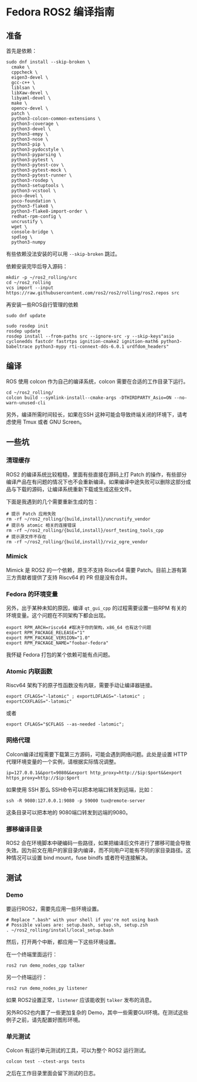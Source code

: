 # Fedora ROS2 编译指南

## **准备**

首先是依赖：

```
sudo dnf install --skip-broken \
  cmake \
  cppcheck \
  eigen3-devel \
  gcc-c++ \
  liblsan \
  libXaw-devel \
  libyaml-devel \
  make \
  opencv-devel \
  patch \
  python3-colcon-common-extensions \
  python3-coverage \
  python3-devel \
  python3-empy \
  python3-nose \
  python3-pip \
  python3-pydocstyle \
  python3-pyparsing \
  python3-pytest \
  python3-pytest-cov \
  python3-pytest-mock \
  python3-pytest-runner \
  python3-rosdep \
  python3-setuptools \
  python3-vcstool \
  poco-devel \
  poco-foundation \
  python3-flake8 \
  python3-flake8-import-order \
  redhat-rpm-config \
  uncrustify \
  wget \ 
  console-bridge \
  spdlog \
  python3-numpy
```

有些依赖没法安装的可以用 `--skip-broken` 跳过。

依赖安装完毕后导入源码：

```
mkdir -p ~/ros2_rolling/src
cd ~/ros2_rolling
vcs import --input https://raw.githubusercontent.com/ros2/ros2/rolling/ros2.repos src
```

再安装一些ROS自行管理的依赖

```
sudo dnf update

sudo rosdep init
rosdep update
rosdep install --from-paths src --ignore-src -y --skip-keys"asio cyclonedds fastcdr fastrtps ignition-cmake2 ignition-math6 python3-babeltrace python3-mypy rti-connext-dds-6.0.1 urdfdom_headers"
```

## **编译**

ROS 使用 colcon 作为自己的编译系统，colcon 需要在合适的工作目录下运行。

```
cd ~/ros2_rolling/
colcon build --symlink-install--cmake-args -DTHIRDPARTY_Asio=ON --no-warn-unused-cli
```

另外，编译所需时间较长，如果在SSH 这种可能会导致终端关闭的环境下，请考虑使用 Tmux 或者 GNU Screen。

## **一些坑**

### **清理缓存**

ROS2 的编译系统比较粗糙，里面有些直接在源码上打 Patch 的操作，有些部分编译产品在有问题的情况下也不会重新编译。如果编译中途失败可以删除这部分成品与下载的源码，让编译系统重新下载或生成这些文件。

下面是我遇到的几个需要重新生成的包：

```
# 提示 Patch 应用失败
rm -rf ~/ros2_rolling/{build,install}/uncrustify_vendor
# 提示与 atomic 相关的连接错误
rm -rf ~/ros2_rolling/{build,install}/osrf_testing_tools_cpp
# 提示源文件不存在
rm -rf ~/ros2_rolling/{build,install}/rviz_ogre_vendor
```

### **Mimick**

Mimick 是 ROS2 的一个依赖，原生不支持 Riscv64 需要 Patch。目前上游有第三方贡献者提供了支持 Riscv64 的 PR 但是没有合并。

### **Fedora 的环境变量**

另外，出于某种未知的原因，编译 `qt_gui_cpp` 的过程需要设置一些RPM 有关的环境变量。这个问题在不同架构下都会出现。

```
export RPM_ARCH=riscv64 #取决于你的架构，x86_64 也有这个问题
export RPM_PACKAGE_RELEASE="1"
export RPM_PACKAGE_VERSION="1.0"
export RPM_PACKAGE_NAME="foobar-fedora"
```

我怀疑 Fedora 打包的某个依赖可能有点问题。

### **Atomic 内联函数**

Riscv64 架构下的原子性函数没有内联，需要手动让编译器链接。

```
export CFLAGS="-latomic" ; exportLDFLAGS="-latomic" ; exportCXXFLAGS="-latomic"
```

或者

```
export CFLAGS="$CFLAGS --as-needed -latomic";
```

### **网络代理**

Colcon编译过程需要下载第三方源码，可能会遇到网络问题。此处是设置 HTTP 代理环境变量的一个实例，请根据实际情况调整。

```
ip=127.0.0.1&&port=9080&&export http_proxy=http://$ip:$port&&export https_proxy=http://$ip:$port
```

如果使用 SSH 那么 SSH命令可以把本地端口转发到远端，比如：

```
ssh -R 9080:127.0.0.1:9080 -p 59000 tux@remote-server
```

这条目录可以把本地的 9080端口转发到远端的9080。

### 挪移编译目录

ROS2 会在环境脚本中硬编码一些路径，如果把编译后文件进行了挪移可能会导致失效。因为前文在用户的家目录内编译，而不同用户可能有不同的家目录路径。这种情况可以设置 bind mount，fuse bindfs 或者符号连接解决。

## 测试

### Demo

要运行ROS2，需要先应用一些环境设置。

```
# Replace ".bash" with your shell if you're not using bash
# Possible values are: setup.bash, setup.sh, setup.zsh
. ~/ros2_rolling/install/local_setup.bash
```

然后，打开两个中断，都应用一下这些环境设置。

在一个终端里面运行：

```
ros2 run demo_nodes_cpp talker
```

另一个终端运行：

```
ros2 run demo_nodes_py listener
```

如果 ROS2设置正常，`listener` 应该能收到 `talker` 发布的消息。

另外ROS2也内置了一些更加复杂的 Demo，其中一些需要GUI环境。在测试这些例子之前，请先配置好图形环境。

### 单元测试

Colcon 有运行单元测试的工具，可以为整个 ROS2 运行测试。

```
colcon test --ctest-args tests
```

之后在工作目录里面会留下测试的日志。
